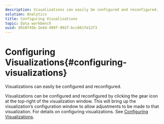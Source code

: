 ```yaml
---
description: Visualizations can easily be configured and reconfigured.
solution: Analytics
title: Configuring Visualizations
topic: Data workbench
uuid: d918f45b-2e4d-499f-902f-bcc661fe12f3
---
```


# Configuring Visualizations{#configuring-visualizations}

Visualizations can easily be configured and reconfigured.

Visualizations can be configured and reconfigured by clicking the gear icon at the top-right of the visualization window. This will bring up the visualization’s configuration window to allow adjustments to be made to that visualization. For details on configuring visualizations. See [Configuring Visualizations](../../../../home/c-adobe-data-workbench-dashboard/c-visualizations/c-configuring-visualizations.md#concept-edc3c7270ffe429c9aab8ceca429b570). 
